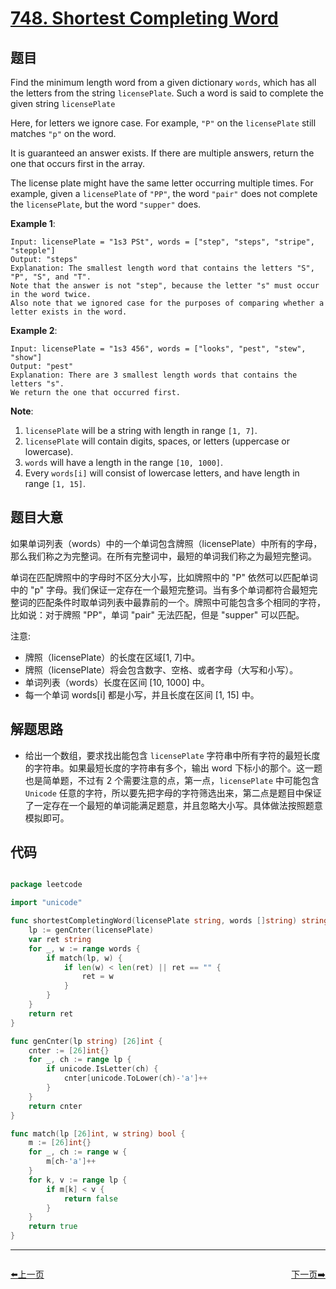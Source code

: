 # [748. Shortest Completing Word](https://leetcode.com/problems/shortest-completing-word/)


## 题目

Find the minimum length word from a given dictionary `words`, which has all the letters from the string `licensePlate`. Such a word is said to complete the given string `licensePlate`

Here, for letters we ignore case. For example, `"P"` on the `licensePlate` still matches `"p"` on the word.

It is guaranteed an answer exists. If there are multiple answers, return the one that occurs first in the array.

The license plate might have the same letter occurring multiple times. For example, given a `licensePlate` of `"PP"`, the word `"pair"` does not complete the `licensePlate`, but the word `"supper"` does.

**Example 1**:

    Input: licensePlate = "1s3 PSt", words = ["step", "steps", "stripe", "stepple"]
    Output: "steps"
    Explanation: The smallest length word that contains the letters "S", "P", "S", and "T".
    Note that the answer is not "step", because the letter "s" must occur in the word twice.
    Also note that we ignored case for the purposes of comparing whether a letter exists in the word.

**Example 2**:

    Input: licensePlate = "1s3 456", words = ["looks", "pest", "stew", "show"]
    Output: "pest"
    Explanation: There are 3 smallest length words that contains the letters "s".
    We return the one that occurred first.

**Note**:

1. `licensePlate` will be a string with length in range `[1, 7]`.
2. `licensePlate` will contain digits, spaces, or letters (uppercase or lowercase).
3. `words` will have a length in the range `[10, 1000]`.
4. Every `words[i]` will consist of lowercase letters, and have length in range `[1, 15]`.


## 题目大意

如果单词列表（words）中的一个单词包含牌照（licensePlate）中所有的字母，那么我们称之为完整词。在所有完整词中，最短的单词我们称之为最短完整词。

单词在匹配牌照中的字母时不区分大小写，比如牌照中的 "P" 依然可以匹配单词中的 "p" 字母。我们保证一定存在一个最短完整词。当有多个单词都符合最短完整词的匹配条件时取单词列表中最靠前的一个。牌照中可能包含多个相同的字符，比如说：对于牌照 "PP"，单词 "pair" 无法匹配，但是 "supper" 可以匹配。

注意:

- 牌照（licensePlate）的长度在区域[1, 7]中。
- 牌照（licensePlate）将会包含数字、空格、或者字母（大写和小写）。
- 单词列表（words）长度在区间 [10, 1000] 中。
- 每一个单词 words[i] 都是小写，并且长度在区间 [1, 15] 中。



## 解题思路


- 给出一个数组，要求找出能包含 `licensePlate` 字符串中所有字符的最短长度的字符串。如果最短长度的字符串有多个，输出 word 下标小的那个。这一题也是简单题，不过有 2 个需要注意的点，第一点，`licensePlate` 中可能包含 `Unicode` 任意的字符，所以要先把字母的字符筛选出来，第二点是题目中保证了一定存在一个最短的单词能满足题意，并且忽略大小写。具体做法按照题意模拟即可。


## 代码

```go

package leetcode

import "unicode"

func shortestCompletingWord(licensePlate string, words []string) string {
	lp := genCnter(licensePlate)
	var ret string
	for _, w := range words {
		if match(lp, w) {
			if len(w) < len(ret) || ret == "" {
				ret = w
			}
		}
	}
	return ret
}

func genCnter(lp string) [26]int {
	cnter := [26]int{}
	for _, ch := range lp {
		if unicode.IsLetter(ch) {
			cnter[unicode.ToLower(ch)-'a']++
		}
	}
	return cnter
}

func match(lp [26]int, w string) bool {
	m := [26]int{}
	for _, ch := range w {
		m[ch-'a']++
	}
	for k, v := range lp {
		if m[k] < v {
			return false
		}
	}
	return true
}

```


----------------------------------------------
<div style="display: flex;justify-content: space-between;align-items: center;">
<p><a href="https://books.halfrost.com/leetcode/ChapterFour/0746.Min-Cost-Climbing-Stairs/">⬅️上一页</a></p>
<p><a href="https://books.halfrost.com/leetcode/ChapterFour/0753.Cracking-the-Safe/">下一页➡️</a></p>
</div>
